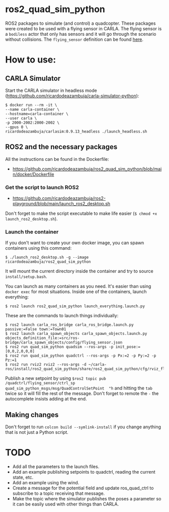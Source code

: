 # ros2_quad_sim_python
ROS2 packages to simulate (and control) a quadcopter. These packages were created to be used with a flying sensor in CARLA. The flying sensor is a `bodiless` actor that only has sensors and it will go through the scenario without collisions. The `flying_sensor` definition can be found [here](https://github.com/ricardodeazambuja/carla-ros/blob/master/carla_spawn_objects/config/flying_sensor.json).


# How to use:

## CARLA Simulator
Start the CARLA simulator in headless mode (https://github.com/ricardodeazambuja/carla-simulator-python):
```
$ docker run --rm -it \
--name carla-container \
--hostname=carla-container \
--user carla \
-p 2000-2002:2000-2002 \
--gpus 0 \
ricardodeazambuja/carlasim:0.9.13_headless ./launch_headless.sh
```

## ROS2 and the necessary packages
All the instructions can be found in the Dockerfile: 
* https://github.com/ricardodeazambuja/ros2_quad_sim_python/blob/main/docker/Dockerfile


### Get the script to launch ROS2
* https://github.com/ricardodeazambuja/ros2-playground/blob/main/launch_ros2_desktop.sh

Don't forget to make the script executable to make life easier (`$ chmod +x launch_ros2_desktop.sh`).

### Launch the container
If you don't want to create your own docker image, you can spawn containers using this command:
```
$ ./launch_ros2_desktop.sh -g --image ricardodeazambuja/ros2_quad_sim_python
```
It will mount the current directory inside the container and try to source `install/setup.bash`. 

You can launch as many containers as you need. It's easier than using `docker exec` for most situations. Inside one of the containers, launch everything:

```
$ ros2 launch ros2_quad_sim_python launch_everything.launch.py
```

These are the commands to launch things individually:
```
$ ros2 launch carla_ros_bridge carla_ros_bridge.launch.py passive:=False town:=Town01
$ ros2 launch carla_spawn_objects carla_spawn_objects.launch.py objects_definition_file:=src/ros-bridge/carla_spawn_objects/config/flying_sensor.json
$ ros2 run quad_sim_python quadsim --ros-args -p init_pose:=[0,0,2,0,0,0]
$ ros2 run quad_sim_python quadctrl --ros-args -p Px:=2 -p Py:=2 -p Pz:=1
$ ros2 run rviz2 rviz2 --ros-args -d ~/carla-ros/install/ros2_quad_sim_python/share/ros2_quad_sim_python/cfg/rviz_flying_sensor.rviz
```

Publish a new setpoint by using `$ros2 topic pub /quadctrl/flying_sensor/ctrl_sp quad_sim_python_msgs/msg/QuadControlSetPoint  "h` and hitting the `tab` twice so it will fill the rest of the message. Don't forget to remote the `-` the autocomplete insists adding at the end.

## Making changes
Don't forget to run `colcon build --symlink-install` if you change anything that is not just a Python script.

# TODO
* Add all the parameters to the launch files.
* Add an example publishing setpoints to quadctrl, reading the current state, etc.
* Add an example using the wind.
* Create a message for the potential field and update ros_quad_ctrl to subscribe to a topic receiving that message.
* Make the topic where the simulator publishes the poses a parameter so it can be easily used with other things than CARLA.

